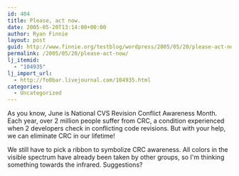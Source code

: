 ```yaml
---
id: 404
title: Please, act now.
date: 2005-05-20T13:14:00+00:00
author: Ryan Finnie
layout: post
guid: http://www.finnie.org/testblog/wordpress/2005/05/20/please-act-now/
permalink: /2005/05/20/please-act-now/
lj_itemid:
  - "104935"
lj_import_url:
  - http://fo0bar.livejournal.com/104935.html
categories:
  - Uncategorized
---
```

As you know, June is National CVS Revision Conflict Awareness Month. Each year, over 2 million people suffer from CRC, a condition experienced when 2 developers check in conflicting code revisions. But with your help, we can eliminate CRC in our lifetime!

We still have to pick a ribbon to symbolize CRC awareness. All colors in the visible spectrum have already been taken by other groups, so I'm thinking something towards the infrared. Suggestions?
